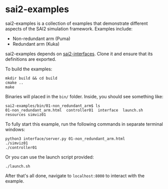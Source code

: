 # sai2-examples

sai2-examples is a collection of examples that demonstrate different aspects of the SAI2 simulation framework. Examples include:
* Non-redundant arm (Puma)
* Redundant arm (Kuka)

sai2-examples depends on [sai2-interfaces](https://github.com/manips-sai-org/sai2-interfaces). 
Clone it and ensure that its definitions are exported.

To build the examples:
```
mkdir build && cd build
cmake ..
make
```

Binaries will placed in the `bin/` folder. Inside, you should see something like:
```
sai2-examples/bin/01-non_redundant_arm$ ls
01-non_redundant_arm.html  controller01  interface  launch.sh resources simviz01
```

To fully start this example, run the following commands in separate terminal windows:
```
python3 interface/server.py 01-non_redundant_arm.html
./simviz01
./controller01
```
Or you can use the launch script provided:
```
./launch.sh
```

After that's all done, navigate to `localhost:8000` to interact with the example.

